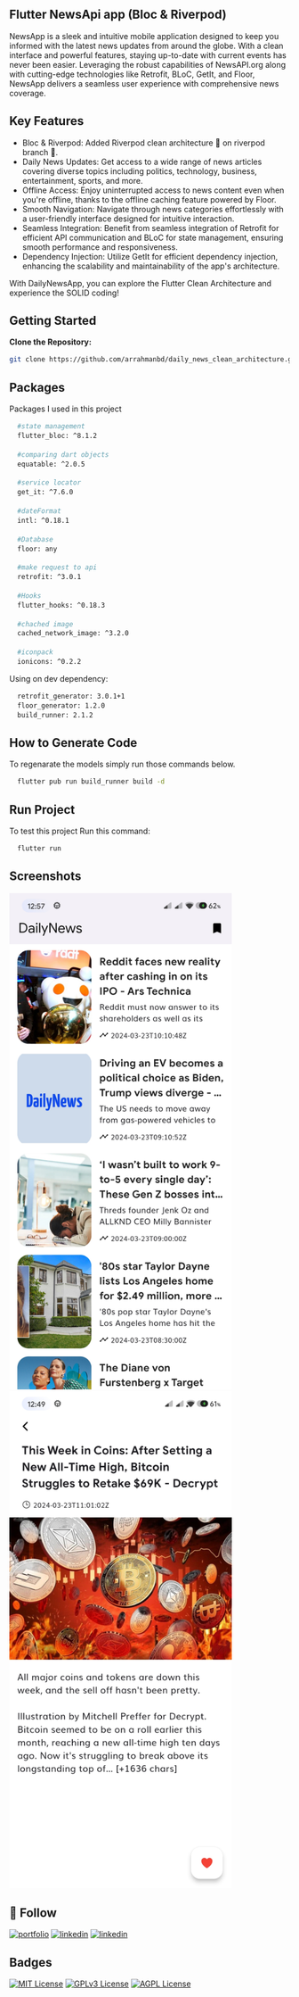 ## Flutter NewsApi app (Bloc & Riverpod) 
NewsApp is a sleek and intuitive mobile application designed to keep you informed with the latest news updates from around the globe. With a clean interface and powerful features, staying up-to-date with current events has never been easier. Leveraging the robust capabilities of NewsAPI.org along with cutting-edge technologies like Retrofit, BLoC, GetIt, and Floor, NewsApp delivers a seamless user experience with comprehensive news coverage.


## Key Features
- Bloc & Riverpod: Added Riverpod clean architecture 🎯 on riverpod branch 🌿.
- Daily News Updates: Get access to a wide range of news articles covering diverse topics including politics, technology, business, entertainment, sports, and more.
- Offline Access: Enjoy uninterrupted access to news content even when you're offline, thanks to the offline caching feature powered by Floor.
- Smooth Navigation: Navigate through news categories effortlessly with a user-friendly interface designed for intuitive interaction.
- Seamless Integration: Benefit from seamless integration of Retrofit for efficient API communication and BLoC for state management, ensuring smooth performance and responsiveness.
- Dependency Injection: Utilize GetIt for efficient dependency injection, enhancing the scalability and maintainability of the app's architecture.
  
With DailyNewsApp, you can explore the Flutter Clean Architecture and experience the SOLID coding!

## Getting Started
**Clone the Repository:**
   ```bash
   git clone https://github.com/arrahmanbd/daily_news_clean_architecture.git
```

## Packages

Packages I used in this project 

```bash
  #state management
  flutter_bloc: ^8.1.2

  #comparing dart objects
  equatable: ^2.0.5

  #service locator
  get_it: ^7.6.0
  
  #dateFormat
  intl: ^0.18.1

  #Database
  floor: any

  #make request to api
  retrofit: ^3.0.1

  #Hooks
  flutter_hooks: ^0.18.3

  #chached image 
  cached_network_image: ^3.2.0

  #iconpack
  ionicons: ^0.2.2
```
Using on dev dependency:

```bash
  retrofit_generator: 3.0.1+1
  floor_generator: 1.2.0
  build_runner: 2.1.2
```


## How to Generate Code
To regenarate the models simply run those commands below.

```bash
  flutter pub run build_runner build -d  
```


## Run Project

To test this project Run this command:

```bash
  flutter run 
```
## Screenshots

<img src="demo/home.jpg" alt="App Screenshot" width="400"/>
<img src="demo/details.jpg" alt="App Screenshot" width="400"/>


## 🚀  Follow
[![portfolio](https://img.shields.io/badge/bio-000?style=for-the-badge&logo=ko-fi&logoColor=white)](https://arrahmanbd.github.io/)
[![linkedin](https://img.shields.io/badge/linkedin-0A66C2?style=for-the-badge&logo=linkedin&logoColor=white)](https://www.linkedin.com/in/arrahmanbd)
[![linkedin](https://img.shields.io/badge/Github-22272e?style=for-the-badge&logo=github&logoColor=white)](https://www.github.com/arrahmanbd)


## Badges


[![MIT License](https://img.shields.io/badge/License-MIT-green.svg)](https://choosealicense.com/licenses/mit/)
[![GPLv3 License](https://img.shields.io/badge/License-GPL%20v3-yellow.svg)](https://opensource.org/licenses/)
[![AGPL License](https://img.shields.io/badge/license-AGPL-blue.svg)](http://www.gnu.org/licenses/agpl-3.0)

